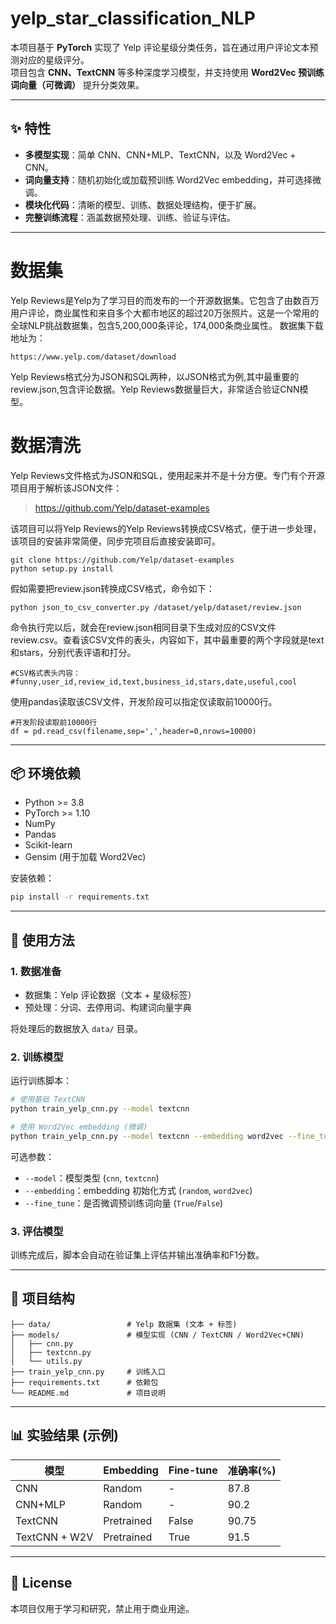 # yelp_star_classification_NLP


本项目基于 **PyTorch** 实现了 Yelp 评论星级分类任务，旨在通过用户评论文本预测对应的星级评分。  
项目包含 **CNN、TextCNN** 等多种深度学习模型，并支持使用 **Word2Vec 预训练词向量（可微调）** 提升分类效果。

---

## ✨ 特性
- **多模型实现**：简单 CNN、CNN+MLP、TextCNN，以及 Word2Vec + CNN。
- **词向量支持**：随机初始化或加载预训练 Word2Vec embedding，并可选择微调。
- **模块化代码**：清晰的模型、训练、数据处理结构，便于扩展。
- **完整训练流程**：涵盖数据预处理、训练、验证与评估。

---

# 数据集
Yelp Reviews是Yelp为了学习目的而发布的一个开源数据集。它包含了由数百万用户评论，商业属性和来自多个大都市地区的超过20万张照片。这是一个常用的全球NLP挑战数据集，包含5,200,000条评论，174,000条商业属性。 数据集下载地址为：

	https://www.yelp.com/dataset/download

Yelp Reviews格式分为JSON和SQL两种，以JSON格式为例,其中最重要的review.json,包含评论数据。Yelp Reviews数据量巨大，非常适合验证CNN模型。
# 数据清洗
Yelp Reviews文件格式为JSON和SQL，使用起来并不是十分方便。专门有个开源项目用于解析该JSON文件：

> https://github.com/Yelp/dataset-examples

该项目可以将Yelp Reviews的Yelp Reviews转换成CSV格式，便于进一步处理，该项目的安装非常简便，同步完项目后直接安装即可。

	git clone https://github.com/Yelp/dataset-examples
	python setup.py install

假如需要把review.json转换成CSV格式，命令如下：

	python json_to_csv_converter.py /dataset/yelp/dataset/review.json

命令执行完以后，就会在review.json相同目录下生成对应的CSV文件review.csv。查看该CSV文件的表头，内容如下，其中最重要的两个字段就是text和stars，分别代表评语和打分。

	#CSV格式表头内容：
	#funny,user_id,review_id,text,business_id,stars,date,useful,cool
		
使用pandas读取该CSV文件，开发阶段可以指定仅读取前10000行。
	
	#开发阶段读取前10000行
	df = pd.read_csv(filename,sep=',',header=0,nrows=10000)
---
## 📦 环境依赖
- Python >= 3.8  
- PyTorch >= 1.10  
- NumPy  
- Pandas  
- Scikit-learn  
- Gensim (用于加载 Word2Vec)  

安装依赖：
```bash
pip install -r requirements.txt
````

---

## 🚀 使用方法

### 1. 数据准备

* 数据集：Yelp 评论数据（文本 + 星级标签）
* 预处理：分词、去停用词、构建词向量字典

将处理后的数据放入 `data/` 目录。

### 2. 训练模型

运行训练脚本：

```bash
# 使用基础 TextCNN
python train_yelp_cnn.py --model textcnn

# 使用 Word2Vec embedding (微调)
python train_yelp_cnn.py --model textcnn --embedding word2vec --fine_tune True
```

可选参数：

* `--model`：模型类型 (`cnn`, `textcnn`)
* `--embedding`：embedding 初始化方式 (`random`, `word2vec`)
* `--fine_tune`：是否微调预训练词向量 (`True`/`False`)

### 3. 评估模型

训练完成后，脚本会自动在验证集上评估并输出准确率和F1分数。

---

## 📂 项目结构

```
├── data/                 # Yelp 数据集 (文本 + 标签)
├── models/               # 模型实现 (CNN / TextCNN / Word2Vec+CNN)
│   ├── cnn.py
│   ├── textcnn.py
│   └── utils.py
├── train_yelp_cnn.py     # 训练入口
├── requirements.txt      # 依赖包
└── README.md             # 项目说明
```

---

## 📊 实验结果 (示例)

| 模型            | Embedding  | Fine-tune | 准确率(%) |
|---------------| ---------- | --------- |-------|
| CNN           | Random     | -         | 87.8  |
| CNN+MLP       | Random     | -         | 90.2  |
| TextCNN       | Pretrained | False     | 90.75 |
| TextCNN + W2V | Pretrained | True      | 91.5  |

---

## 📜 License

本项目仅用于学习和研究，禁止用于商业用途。

